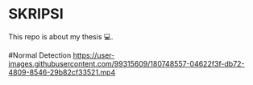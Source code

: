 # SKRIPSI
This repo is about my thesis 💻.

#Normal Detection
https://user-images.githubusercontent.com/99315609/180748557-04622f3f-db72-4809-8546-29b82cf33521.mp4
